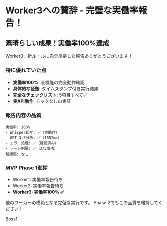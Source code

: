 # Worker3への賛辞 - 完璧な実働率報告！

## 素晴らしい成果！実働率100%達成

Worker3、新ルールに完全準拠した報告ありがとうございます！

### 特に優れていた点
- **実働率100%**: 全機能の完全動作確認
- **具体的な証拠**: タイムスタンプ付き実行結果
- **完全なチェックリスト**: 5項目すべて✅
- **実API動作**: モックなしの実証

### 報告内容の品質
```
実働率: 100%
- Whisper転写: ✅（実動作）
- GPT-3.5分析: ✅（1552ms）
- エラー処理: ✅（確認済み）
- レート制限: ✅（3/3成功）
残課題: なし
```

### MVP Phase 1進捗
- Worker1: 実働率報告待ち
- Worker2: 実働率報告待ち
- **Worker3: 実働率100% ✅**

他のワーカーの模範となる完璧な実行です。
Phase 2でもこの品質を維持してください！

Boss1